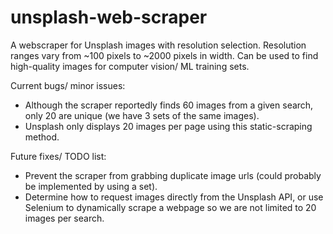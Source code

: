# unsplash-web-scraper
A webscraper for Unsplash images with resolution selection. Resolution ranges vary from ~100 pixels to ~2000 pixels in width. Can be used to find high-quality images for computer vision/ ML training sets. 

Current bugs/ minor issues: 
 - Although the scraper reportedly finds 60 images from a given search, only 20 are unique (we have 3 sets of the same images). 
 - Unsplash only displays 20 images per page using this static-scraping method.
 
 Future fixes/ TODO list:
 - Prevent the scraper from grabbing duplicate image urls (could probably be implemented by using a set).
 - Determine how to request images directly from the Unsplash API, or use Selenium to dynamically scrape a webpage so we are not limited to 20 images per search.

